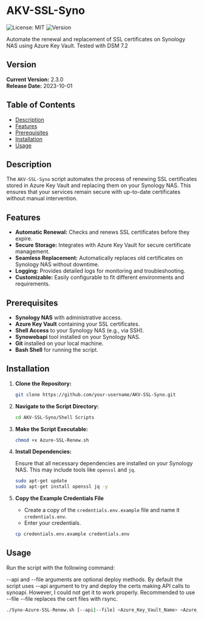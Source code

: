 # AKV-SSL-Syno

![License: MIT](https://img.shields.io/badge/License-MIT-yellow.svg)
![Version](https://img.shields.io/badge/Version-1.0.0-blue.svg)

Automate the renewal and replacement of SSL certificates on Synology NAS using Azure Key Vault.
Tested with DSM 7.2

## Version

**Current Version:** 2.3.0  
**Release Date:** 2023-10-01

## Table of Contents

- [Description](#description)
- [Features](#features)
- [Prerequisites](#prerequisites)
- [Installation](#installation)
- [Usage](#usage)

## Description

The `AKV-SSL-Syno` script automates the process of renewing SSL certificates stored in Azure Key Vault and replacing them on your Synology NAS. This ensures that your services remain secure with up-to-date certificates without manual intervention.

## Features

- **Automatic Renewal:** Checks and renews SSL certificates before they expire.
- **Secure Storage:** Integrates with Azure Key Vault for secure certificate management.
- **Seamless Replacement:** Automatically replaces old certificates on Synology NAS without downtime.
- **Logging:** Provides detailed logs for monitoring and troubleshooting.
- **Customizable:** Easily configurable to fit different environments and requirements.

## Prerequisites

- **Synology NAS** with administrative access.
- **Azure Key Vault** containing your SSL certificates.
- **Shell Access** to your Synology NAS (e.g., via SSH).
- **Synowebapi** tool installed on your Synology NAS.
- **Git** installed on your local machine.
- **Bash Shell** for running the script.

## Installation

1. **Clone the Repository:**

   ```bash
   git clone https://github.com/your-username/AKV-SSL-Syno.git
   ```

2. **Navigate to the Script Directory:**

   ```bash
   cd AKV-SSL-Syno/Shell Scripts
   ```

3. **Make the Script Executable:**

   ```bash
   chmod +x Azure-SSL-Renew.sh
   ```

4. **Install Dependencies:**

   Ensure that all necessary dependencies are installed on your Synology NAS. This may include tools like `openssl` and `jq`.

   ```bash
   sudo apt-get update
   sudo apt-get install openssl jq -y
   ```

5. **Copy the Example Credentials File**

   - Create a copy of the `credentials.env.example` file and name it `credentials.env`.
   - Enter your credentials.

   ```bash
   cp credentials.env.example credentials.env
   ```

## Usage

Run the script with the following command:

--api and --file arguments are optional deploy methods. By default the script uses --api argument to try and deploy the certs making API calls to synoapi. However, I could not get it to work properly.
Recommended to use --file
--file replaces the cert files with rsync.

```bash
./Syno-Azure-SSL-Renew.sh [--api|--file] <Azure_Key_Vault_Name> <Azure_Certificate_Name>
```
